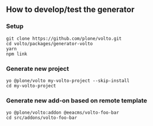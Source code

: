 ## How to develop/test the generator

### Setup

    git clone https://github.com/plone/volto.git
    cd volto/packages/generator-volto
    yarn
    npm link

### Generate new project

    yo @plone/volto my-volto-project --skip-install
    cd my-volto-project

### Generate new add-on based on remote template

    yo @plone/volto:addon @eeacms/volto-foo-bar
    cd src/addons/volto-foo-bar
